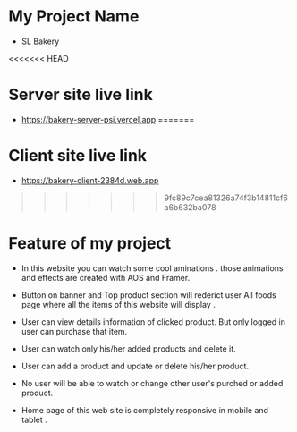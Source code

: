 # My Project Name

- SL Bakery

<<<<<<< HEAD
# Server site live link
- https://bakery-server-psi.vercel.app
=======
# Client site live link

- https://bakery-client-2384d.web.app
>>>>>>> 9fc89c7cea81326a74f3b14811cf6a6b632ba078


# Feature of my project

- In this website you can watch some cool aminations . those animations and effects are created with AOS and Framer.

- Button on banner and Top product section will rederict user All foods page where all the items of this website will display .

- User can view details information of clicked product. But only logged in user can purchase that item.

- User can watch only his/her added products and delete it.

- User can add a product and update or delete his/her product.

- No user will be able to watch or change other user's purched or added product.

- Home page of this web site is completely responsive in mobile and tablet .
